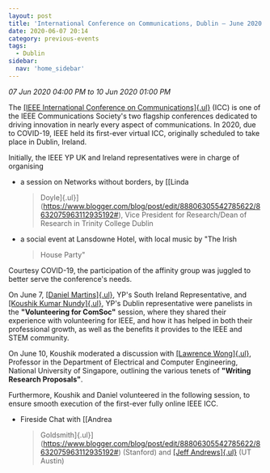 ```yaml
---
layout: post
title: 'International Conference on Communications, Dublin – June 2020'
date: 2020-06-07 20:14
category: previous-events
tags:
  - Dublin
sidebar:
  nav: 'home_sidebar'
---
```


_07 Jun 2020 04:00 PM to 10 Jun 2020 01:00 PM_

The [[IEEE International Conference on
Communications]{.ul}](https://www.blogger.com/blog/post/edit/88806305542785622/8632075963112935192#)
(ICC) is one of the IEEE Communications Society's two flagship
conferences dedicated to driving innovation in nearly every aspect of
communications. In 2020, due to COVID-19, IEEE held its first-ever
virtual ICC, originally scheduled to take place in Dublin, Ireland.

Initially, the IEEE YP UK and Ireland representatives were in charge of
organising

- a session on Networks without borders, by [[Linda

  > Doyle]{.ul}](https://www.blogger.com/blog/post/edit/88806305542785622/8632075963112935192#),
  > Vice President for Research/Dean of Research in Trinity College
  > Dublin

- a social event at Lansdowne Hotel, with local music by "The Irish
  > House Party"

Courtesy COVID-19, the participation of the affinity group was juggled
to better serve the conference\'s needs.

On June 7, [[Daniel
Martins]{.ul}](https://www.blogger.com/blog/post/edit/88806305542785622/8632075963112935192#),
YP\'s South Ireland Representative, and [[Koushik Kumar
Nundy]{.ul}](https://www.blogger.com/blog/post/edit/88806305542785622/8632075963112935192#),
YP\'s Dublin representative were panelists in the **\"Volunteering for
ComSoc\"** session, where they shared their experience with volunteering
for IEEE, and how it has helped in both their professional growth, as
well as the benefits it provides to the IEEE and STEM community.

On June 10, Koushik moderated a discussion with [[Lawrence
Wong]{.ul}](https://www.blogger.com/blog/post/edit/88806305542785622/8632075963112935192#),
Professor in the Department of Electrical and Computer Engineering,
National University of Singapore, outlining the various tenets of
**\"Writing Research Proposals\"**.

Furthermore, Koushik and Daniel volunteered in the following session, to
ensure smooth execution of the first-ever fully online IEEE ICC.

- Fireside Chat with [[Andrea
  > Goldsmith]{.ul}](https://www.blogger.com/blog/post/edit/88806305542785622/8632075963112935192#)
  > (Stanford) and [[Jeff
  > Andrews]{.ul}](https://www.blogger.com/blog/post/edit/88806305542785622/8632075963112935192#)
  > (UT Austin)
